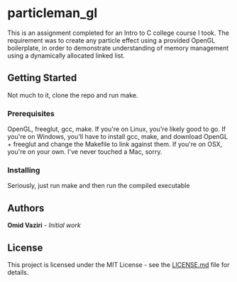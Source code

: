# particleman_gl
This is an assignment completed for an Intro to C college course I took. The requirement was to create any particle effect using a provided OpenGL boilerplate, in order to demonstrate understanding of memory management using a dynamically allocated linked list.
## Getting Started
Not much to it, clone the repo and run make.
### Prerequisites
OpenGL, freeglut, gcc, make.
If you're on Linux, you're likely good to go.
If you're on Windows, you'll have to install gcc, make, and download OpenGL + freeglut and change the Makefile to link against them.
If you're on OSX, you're on your own. I've never touched a Mac, sorry.
### Installing
Seriously, just run make and then run the compiled executable
## Authors
**Omid Vaziri** - *Initial work*
## License
This project is licensed under the MIT License - see the [LICENSE.md](LICENSE) file for details.